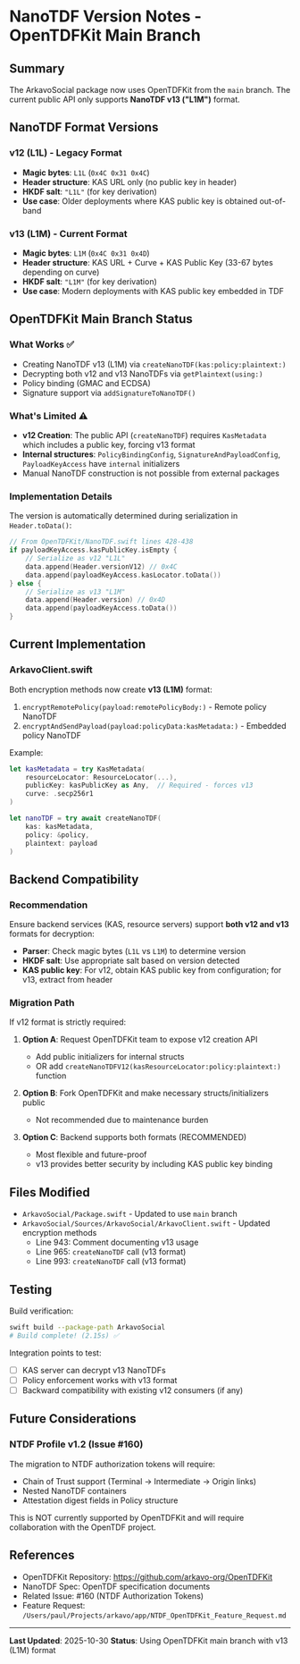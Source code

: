 # NanoTDF Version Notes - OpenTDFKit Main Branch

## Summary

The ArkavoSocial package now uses OpenTDFKit from the `main` branch. The current public API only supports **NanoTDF v13 ("L1M")** format.

## NanoTDF Format Versions

### v12 (L1L) - Legacy Format
- **Magic bytes**: `L1L` (`0x4C 0x31 0x4C`)
- **Header structure**: KAS URL only (no public key in header)
- **HKDF salt**: `"L1L"` (for key derivation)
- **Use case**: Older deployments where KAS public key is obtained out-of-band

### v13 (L1M) - Current Format
- **Magic bytes**: `L1M` (`0x4C 0x31 0x4D`)
- **Header structure**: KAS URL + Curve + KAS Public Key (33-67 bytes depending on curve)
- **HKDF salt**: `"L1M"` (for key derivation)
- **Use case**: Modern deployments with KAS public key embedded in TDF

## OpenTDFKit Main Branch Status

### What Works ✅
- Creating NanoTDF v13 (L1M) via `createNanoTDF(kas:policy:plaintext:)`
- Decrypting both v12 and v13 NanoTDFs via `getPlaintext(using:)`
- Policy binding (GMAC and ECDSA)
- Signature support via `addSignatureToNanoTDF()`

### What's Limited ⚠️
- **v12 Creation**: The public API (`createNanoTDF`) requires `KasMetadata` which includes a public key, forcing v13 format
- **Internal structures**: `PolicyBindingConfig`, `SignatureAndPayloadConfig`, `PayloadKeyAccess` have `internal` initializers
- Manual NanoTDF construction is not possible from external packages

### Implementation Details

The version is automatically determined during serialization in `Header.toData()`:

```swift
// From OpenTDFKit/NanoTDF.swift lines 428-438
if payloadKeyAccess.kasPublicKey.isEmpty {
    // Serialize as v12 "L1L"
    data.append(Header.versionV12) // 0x4C
    data.append(payloadKeyAccess.kasLocator.toData())
} else {
    // Serialize as v13 "L1M"
    data.append(Header.version) // 0x4D
    data.append(payloadKeyAccess.toData())
}
```

## Current Implementation

### ArkavoClient.swift
Both encryption methods now create **v13 (L1M)** format:

1. `encryptRemotePolicy(payload:remotePolicyBody:)` - Remote policy NanoTDF
2. `encryptAndSendPayload(payload:policyData:kasMetadata:)` - Embedded policy NanoTDF

Example:
```swift
let kasMetadata = try KasMetadata(
    resourceLocator: ResourceLocator(...),
    publicKey: kasPublicKey as Any,  // Required - forces v13
    curve: .secp256r1
)

let nanoTDF = try await createNanoTDF(
    kas: kasMetadata,
    policy: &policy,
    plaintext: payload
)
```

## Backend Compatibility

### Recommendation
Ensure backend services (KAS, resource servers) support **both v12 and v13** formats for decryption:

- **Parser**: Check magic bytes (`L1L` vs `L1M`) to determine version
- **HKDF salt**: Use appropriate salt based on version detected
- **KAS public key**: For v12, obtain KAS public key from configuration; for v13, extract from header

### Migration Path
If v12 format is strictly required:

1. **Option A**: Request OpenTDFKit team to expose v12 creation API
   - Add public initializers for internal structs
   - OR add `createNanoTDFV12(kasResourceLocator:policy:plaintext:)` function

2. **Option B**: Fork OpenTDFKit and make necessary structs/initializers public
   - Not recommended due to maintenance burden

3. **Option C**: Backend supports both formats (RECOMMENDED)
   - Most flexible and future-proof
   - v13 provides better security by including KAS public key binding

## Files Modified

- `ArkavoSocial/Package.swift` - Updated to use `main` branch
- `ArkavoSocial/Sources/ArkavoSocial/ArkavoClient.swift` - Updated encryption methods
  - Line 943: Comment documenting v13 usage
  - Line 965: `createNanoTDF` call (v13 format)
  - Line 993: `createNanoTDF` call (v13 format)

## Testing

Build verification:
```bash
swift build --package-path ArkavoSocial
# Build complete! (2.15s) ✅
```

Integration points to test:
- [ ] KAS server can decrypt v13 NanoTDFs
- [ ] Policy enforcement works with v13 format
- [ ] Backward compatibility with existing v12 consumers (if any)

## Future Considerations

### NTDF Profile v1.2 (Issue #160)
The migration to NTDF authorization tokens will require:
- Chain of Trust support (Terminal → Intermediate → Origin links)
- Nested NanoTDF containers
- Attestation digest fields in Policy structure

This is NOT currently supported by OpenTDFKit and will require collaboration with the OpenTDF project.

## References

- OpenTDFKit Repository: https://github.com/arkavo-org/OpenTDFKit
- NanoTDF Spec: OpenTDF specification documents
- Related Issue: #160 (NTDF Authorization Tokens)
- Feature Request: `/Users/paul/Projects/arkavo/app/NTDF_OpenTDFKit_Feature_Request.md`

---

**Last Updated**: 2025-10-30
**Status**: Using OpenTDFKit main branch with v13 (L1M) format
